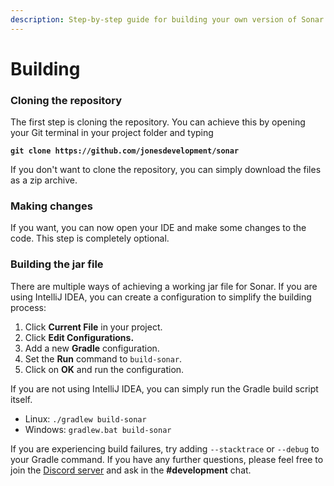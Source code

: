 ```yaml
---
description: Step-by-step guide for building your own version of Sonar.
---
```


# Building

### Cloning the repository

The first step is cloning the repository. You can achieve this by opening your Git terminal in your project folder and typing

<pre><code><strong>git clone https://github.com/jonesdevelopment/sonar
</strong></code></pre>

If you don't want to clone the repository, you can simply download the files as a zip archive.

### Making changes

If you want, you can now open your IDE and make some changes to the code. This step is completely optional.

### Building the jar file

There are multiple ways of achieving a working jar file for Sonar. If you are using IntelliJ IDEA, you can create a configuration to simplify the building process:

1. Click **Current File** in your project.
2. Click **Edit Configurations.**
3. Add a new **Gradle** configuration.
4. Set the **Run** command to `build-sonar`.
5. Click on **OK** and run the configuration.

If you are not using IntelliJ IDEA, you can simply run the Gradle build script itself.

* Linux: `./gradlew build-sonar`
* Windows: `gradlew.bat build-sonar`

If you are experiencing build failures, try adding `--stacktrace` or `--debug` to your Gradle command. If you have any further questions, please feel free to join the [Discord server](https://jonesdev.xyz/discord) and ask in the **#development** chat.
